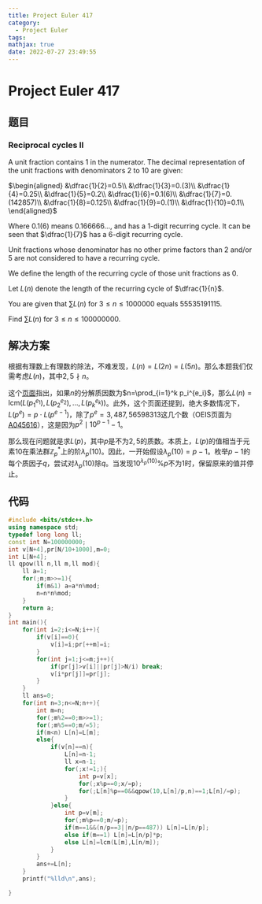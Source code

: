 ```yaml
---
title: Project Euler 417
category:
  - Project Euler
tags:
mathjax: true
date: 2022-07-27 23:49:55
---
```


<escape><!-- more --></escape>

# Project Euler 417

## 题目

### Reciprocal cycles II

A unit fraction contains 1 in the numerator. The decimal representation of the unit fractions with denominators 2 to 10 are given:

$\begin{aligned}
&\dfrac{1}{2}=0.5\\
&\dfrac{1}{3}=0.(3)\\
&\dfrac{1}{4}=0.25\\
&\dfrac{1}{5}=0.2\\
&\dfrac{1}{6}=0.1(6)\\
&\dfrac{1}{7}=0.(142857)\\
&\dfrac{1}{8}=0.125\\
&\dfrac{1}{9}=0.(1)\\
&\dfrac{1}{10}=0.1\\
\end{aligned}$

Where $0.1(6)$ means $0.166666\dots$, and has a $1$-digit recurring cycle. It can be seen that $\dfrac{1}{7}$ has a $6$-digit recurring cycle.

Unit fractions whose denominator has no other prime factors than $2$ and/or $5$ are not considered to have a recurring cycle.

We define the length of the recurring cycle of those unit fractions as $0$.

Let $L(n)$ denote the length of the recurring cycle of $\dfrac{1}{n}$.

You are given that $\sum L(n)$ for $3 \le n \le 1 000 000$ equals $55535191115$.

Find $\sum L(n)$ for $3 \le n \le 100 000 000$.

## 解决方案

根据有理数上有理数的除法，不难发现，$L(n)=L(2n)=L(5n)$。那么本题我们仅需考虑$L(n)$，其中$2,5\nmid n$。

这个[页面](https://en.wikipedia.org/wiki/Repeating_decimal#Reciprocals_of_composite_integers_coprime_to_10)指出，如果$n$的分解质因数为$n=\prod_{i=1}^k p_i^{e_i}$，那么$L(n)=\text{lcm}(L(p_1^{e_1}),L(p_2^{e_2}),\dots,L(p_k^{e_k}))$。此外，这个页面还提到，绝大多数情况下，$L(p^e)=p\cdot L(p^{e-1})$，除了$p^e=3,487,56598313$这几个数（OEIS页面为[A045616](https://oeis.org/A045616)），这是因为$p^2\mid 10^{p-1}-1$。

那么现在问题就是求$L(p)$，其中$p$是不为$2,5$的质数。本质上，$L(p)$的值相当于元素$10$在乘法群$\mathbb{Z}_p^{\ast}$上的阶$\lambda_p(10)$。因此，一开始假设$\lambda_p(10)=p-1$。枚举$p-1$的每个质因子$q$，尝试对$\lambda_p(10)$除$q$。当发现$10^{\lambda_p(10)}\%p$不为$1$时，保留原来的值并停止。

## 代码

```C++
#include <bits/stdc++.h>
using namespace std;
typedef long long ll;
const int N=100000000;
int v[N+4],pr[N/10+1000],m=0;
int L[N+4];
ll qpow(ll n,ll m,ll mod){
    ll a=1;
    for(;m;m>>=1){
        if(m&1) a=a*n%mod;
        n=n*n%mod;
    }
    return a;
}
int main(){
    for(int i=2;i<=N;i++){
        if(v[i]==0){
            v[i]=i;pr[++m]=i;
        }
        for(int j=1;j<=m;j++){
            if(pr[j]>v[i]||pr[j]>N/i) break;
            v[i*pr[j]]=pr[j];
        }
    }
    ll ans=0;
    for(int n=3;n<=N;n++){
        int m=n;
        for(;m%2==0;m>>=1);
        for(;m%5==0;m/=5);
        if(m<n) L[n]=L[m];
        else{
            if(v[n]==n){
                L[n]=n-1;
                ll x=n-1;
                for(;x!=1;){
                    int p=v[x];
                    for(;x%p==0;x/=p);
                    for(;L[n]%p==0&&qpow(10,L[n]/p,n)==1;L[n]/=p);
                }
            }else{
                int p=v[m];
                for(;m%p==0;m/=p);
                if(m==1&&(n/p==3||n/p==487)) L[n]=L[n/p];
                else if(m==1) L[n]=L[n/p]*p;
                else L[n]=lcm(L[m],L[n/m]);
            }
        }
        ans+=L[n];
    }
    printf("%lld\n",ans);

}

```
